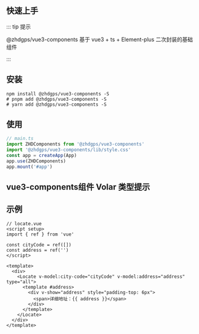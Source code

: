 ## 快速上手

::: tip 提示

@zhdgps/vue3-components 基于 vue3 + ts + Element-plus 二次封装的基础组件

:::

## 安装

```bash:no-line-numbers
npm install @zhdgps/vue3-components -S
# pnpm add @zhdgps/vue3-components -S
# yarn add @zhdgps/vue3-components -S
```

## 使用

```js
// main.ts
import ZHDComponents from '@zhdgps/vue3-components'
import '@zhdgps/vue3-components/lib/style.css'
const app = createApp(App)
app.use(ZHDComponents)
app.mount('#app')
```

## vue3-components组件 Volar 类型提示

<!-- ```json
// 需要在使用的项目的tsconfig.json文件中添加以下
compilerOptions: {
  "types": [
      "@zhdgps/vue3-components/components.d.ts",
    ],
}
``` -->

## 示例
```vue
// locate.vue
<script setup>
import { ref } from 'vue'

const cityCode = ref([])
const address = ref('')
</script>

<template>
  <div>
    <Locate v-model:city-code="cityCode" v-model:address="address" type="all">
      <template #address>
        <div v-show="address" style="padding-top: 6px">
          <span>详细地址：{{ address }}</span>
        </div>
      </template>
    </Locate>
  </div>
</template>
```
